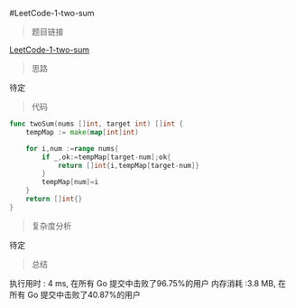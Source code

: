 #LeetCode-1-two-sum

> 题目链接

[LeetCode-1-two-sum](https://leetcode-cn.com/problems/two-sum/?utm_source=LCUS&utm_medium=ip_redirect_q_uns&utm_campaign=transfer2china)

> 思路

待定

> 代码

```go
func twoSum(nums []int, target int) []int {
    tempMap := make(map[int]int)

    for i,num :=range nums{
        if _,ok:=tempMap[target-num];ok{
            return []int{i,tempMap[target-num]}
        }
        tempMap[num]=i
    }
    return []int{}
}
```

> 复杂度分析

待定

> 总结

执行用时 : 4 ms, 在所有 Go 提交中击败了96.75%的用户
内存消耗 :3.8 MB, 在所有 Go 提交中击败了40.87%的用户


